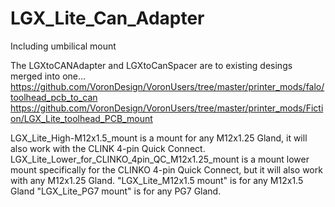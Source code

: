 # LGX_Lite_Can_Adapter
Including umbilical mount

The LGXtoCANAdapter and LGXtoCanSpacer are to existing desings merged into one...
https://github.com/VoronDesign/VoronUsers/tree/master/printer_mods/falo/toolhead_pcb_to_can
https://github.com/VoronDesign/VoronUsers/tree/master/printer_mods/Fiction/LGX_Lite_toolhead_PCB_mount


LGX_Lite_High-M12x1.5_mount is a mount for any M12x1.25 Gland, it will also work with the CLINK 4-pin Quick Connect.
LGX_Lite_Lower_for_CLINKO_4pin_QC_M12x1.25_mount is a mount lower mount specifically for the CLINKO 4-pin Quick Connect, but it will also work with any M12x1.25 Gland.
"LGX_Lite_M12x1.5 mount" is for any M12x1.5 Gland
"LGX_Lite_PG7 mount" is for any PG7 Gland.
